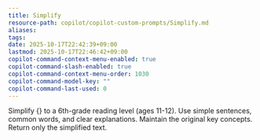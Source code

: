 ```yaml
---
title: Simplify
resource-path: copilot/copilot-custom-prompts/Simplify.md
aliases:
tags:
date: 2025-10-17T22:42:39+09:00
lastmod: 2025-10-17T22:46:42+09:00
copilot-command-context-menu-enabled: true
copilot-command-slash-enabled: true
copilot-command-context-menu-order: 1030
copilot-command-model-key: ""
copilot-command-last-used: 0
---
```

Simplify {} to a 6th-grade reading level (ages 11-12). Use simple sentences, common words, and clear explanations. Maintain the original key concepts. Return only the simplified text.
